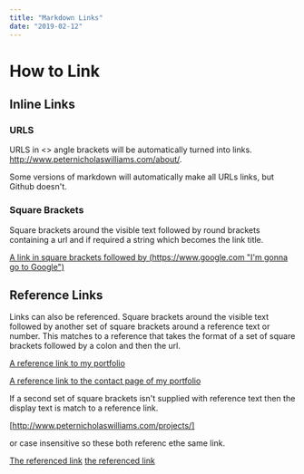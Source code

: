 ```yaml
---
title: "Markdown Links"
date: "2019-02-12"
---
```


# How to Link 

## Inline Links

### URLS

URLS in <> angle brackets will be automatically turned into links. <http://www.peternicholaswilliams.com/about/>.

Some versions of markdown will automatically make all URLs links, but Github doesn't. 

### Square Brackets

Square brackets around the visible text followed by round brackets containing a url and if required a string which becomes the link title. 

[A link in square brackets followed by (https://www.google.com "I'm gonna go to Google")](https://www.google.com "I'm gonna go to Google")

## Reference Links

Links can also be referenced. Square brackets around the visible text followed by another set of square brackets around a reference text or number. This matches to a reference that takes the format of a set of square brackets followed by a colon and then the url. 

[A reference link to my portfolio][The referenced link]

[A reference link to the contact page of my portfolio][1]

[The referenced link]: http://www.peternicholaswilliams.com/
[1]: http://www.peternicholaswilliams.com/contact.html

If a second set of square brackets isn't supplied with reference text then the display text is match to a reference link. 

[http://www.peternicholaswilliams.com/projects/]

or case insensitive so these both referenc ethe same link. 

[The referenced link]
[the referenced link]



[http://www.peternicholaswilliams.com/projects/]: http://www.peternicholaswilliams.com/projects/
